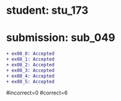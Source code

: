 # student: stu_173
# submission: sub_049

```diff
+ ex08_0: Accepted
+ ex08_1: Accepted
+ ex08_2: Accepted
+ ex08_3: Accepted
+ ex08_4: Accepted
+ ex08_5: Accepted
```
#incorrect=0
#correct=6
